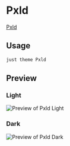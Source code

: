 # Pxld

[Pxld](https://github.com/Lina674)

## Usage

```bash
just theme Pxld
```

## Preview

### Light

![Preview of Pxld Light](preview-light.png)

### Dark

![Preview of Pxld Dark](preview-dark.png)
